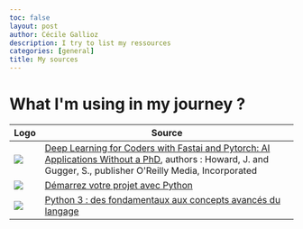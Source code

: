 ```yaml
---
toc: false
layout: post
author: Cécile Gallioz
description: I try to list my ressources
categories: [general]
title: My sources
---
```

# What I'm using in my journey ?


Logo|Source
-|-
![]({{site.baseurl}}/images/logo.png) |[Deep Learning for Coders with Fastai and Pytorch: AI Applications Without a PhD](https://books.google.no/books?id=xd6LxgEACAAJ), authors : Howard, J. and Gugger, S., publisher O'Reilly Media, Incorporated
![]({{site.baseurl}}/images/openclassrooms.jpg)|[Démarrez votre projet avec Python](https://openclassrooms.com/fr/courses/4262331-demarrez-votre-projet-avec-python)
![]({{site.baseurl}}/images/funmooc.jpg)|[Python 3 : des fondamentaux aux concepts avancés du langage](https://www.fun-mooc.fr/fr/cours/python-3-des-fondamentaux-aux-concepts-avances-du-langage/)
